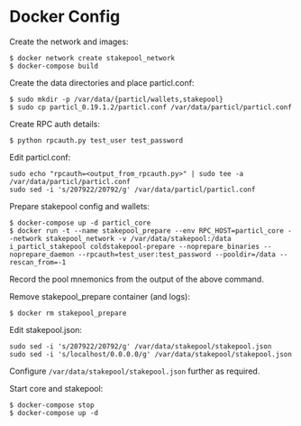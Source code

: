 # Docker Config

Create the network and images:
```
$ docker network create stakepool_network
$ docker-compose build
```

Create the data directories and place particl.conf:
```
$ sudo mkdir -p /var/data/{particl/wallets,stakepool}
$ sudo cp particl_0.19.1.2/particl.conf /var/data/particl/particl.conf
```

Create RPC auth details:
```
$ python rpcauth.py test_user test_password
```

Edit particl.conf:
```
sudo echo "rpcauth=<output_from_rpcauth.py>" | sudo tee -a /var/data/particl/particl.conf
sudo sed -i 's/207922/20792/g' /var/data/particl/particl.conf
```

Prepare stakepool config and wallets:
```
$ docker-compose up -d particl_core
$ docker run -t --name stakepool_prepare --env RPC_HOST=particl_core --network stakepool_network -v /var/data/stakepool:/data i_particl_stakepool coldstakepool-prepare --noprepare_binaries --noprepare_daemon --rpcauth=test_user:test_password --pooldir=/data --rescan_from=-1
```

Record the pool mnemonics from the output of the above command.

Remove stakepool_prepare container (and logs):
```
$ docker rm stakepool_prepare
```

Edit stakepool.json:
```
sudo sed -i 's/207922/20792/g' /var/data/stakepool/stakepool.json
sudo sed -i 's/localhost/0.0.0.0/g' /var/data/stakepool/stakepool.json
```

Configure `/var/data/stakepool/stakepool.json` further as required.

Start core and stakepool:
```
$ docker-compose stop
$ docker-compose up -d
```

